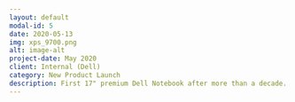 ```yaml
---
layout: default
modal-id: 5
date: 2020-05-13
img: xps_9700.png
alt: image-alt
project-date: May 2020
client: Internal (Dell)
category: New Product Launch
description: First 17" premium Dell Notebook after more than a decade.
---
```

